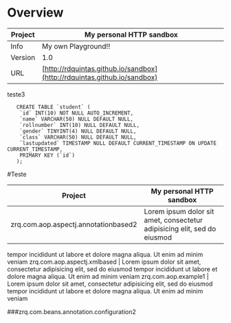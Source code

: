 # Overview


Project | My personal HTTP sandbox
--- | ---
Info | My own Playground!!
Version | 1.0
URL | [http://rdquintas.github.io/sandbox](http://rdquintas.github.io/sandbox)

teste3

```
   CREATE TABLE `student` (
    `id` INT(10) NOT NULL AUTO_INCREMENT,
    `name` VARCHAR(50) NULL DEFAULT NULL,
    `rollnumber` INT(10) NULL DEFAULT NULL,
    `gender` TINYINT(4) NULL DEFAULT NULL,
    `class` VARCHAR(50) NULL DEFAULT NULL,
    `lastupdated` TIMESTAMP NULL DEFAULT CURRENT_TIMESTAMP ON UPDATE CURRENT_TIMESTAMP,
    PRIMARY KEY (`id`)
   );
```


#Teste


Project | My personal HTTP sandbox
--- | ---
zrq.com.aop.aspectj.annotationbased2 | Lorem ipsum dolor sit amet, consectetur adipisicing elit, sed do eiusmod
tempor incididunt ut labore et dolore magna aliqua. Ut enim ad minim veniam
zrq.com.aop.aspectj.xmlbased | Lorem ipsum dolor sit amet, consectetur adipisicing elit, sed do eiusmod
tempor incididunt ut labore et dolore magna aliqua. Ut enim ad minim veniam
zrq.com.aop.example1 | Lorem ipsum dolor sit amet, consectetur adipisicing elit, sed do eiusmod
tempor incididunt ut labore et dolore magna aliqua. Ut enim ad minim veniam

###zrq.com.beans.annotation.configuration2
